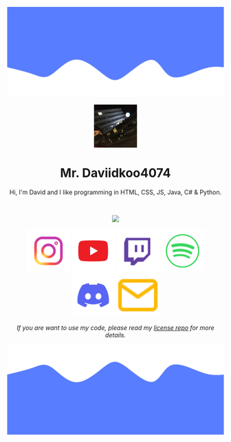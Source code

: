 ![Header](./resources/header.png)
<p align="center">
    <img src="./resources/Daviidkoo4074.png" width="100">
</p>

<h1 align="center">Mr. Daviidkoo4074</h1>
<p align="center">Hi, I'm David and I like programming in HTML, CSS, JS, Java, C# & Python.</p>

<br />

<p align="center">
 <img src="https://github-readme-stats.vercel.app/api?username=daviidkoo4074&hide_title=true&count_private=true&show_icons=true&theme=github_dark&hide_border=true&bg_color=00000000"/>
</p>

<p float="left" align="center">
    <a href="https://www.instagram.com/daviidkoooo4074/" title="Instagram"><img src="./resources/Instagram.svg" width="100"></a>
    <a href="https://www.youtube.com/channel/UC_ikZ4mm5eJW72b5jdeRLgg" title="YouTube"><img src="./resources/YouTube.svg" width="100"></a>
    <a href="https://twitch.tv/daviidkoo4074" title="Twitch"><img src="./resources/Twitch.svg" width="100"></a>
    <a href="https://open.spotify.com/user/daviidkoo4074" title="Spotify"><img src="./resources/Spotify.svg" width="100"></a>
    <a href="https://discord.gg/M3PAyyy" title="Discord"><img src="./resources/Discord.svg" width="100"></a>
    <a href="mailto:mudrostdosveta@gmail.com?subject=Hi!" title="Email me"><img src="./resources/Email.svg" width="100"></a>
</p>

<p align="center"><i>If you are want to use my code, please read my <a href="https://github.com/daviidkoo4074/License">license repo</a> for more details.</i></p>

![Footer](./resources/footer.png)
